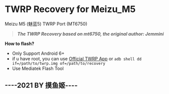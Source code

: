 # TWRP Recovery for Meizu_M5
Meizu M5 (魅蓝5) TWRP Port (MT6750)

 >***The TWRP Recovery based on mt6750, the original author: Jemmini***

**How to flash?**

+ Only Support Android 6+
+ if u have root, you can use [Official TWRP App](https://twrp.me/app/) or ```adb shell dd if=/path/to/twrp.img of=/path/to/recovery```
+ Use Mediatek Flash Tool

## ----2021 BY 摸鱼姬----
